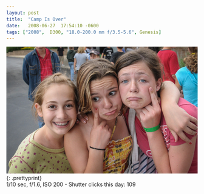 ```yaml
---
layout: post
title:  "Camp Is Over"
date:   2008-06-27  17:54:10 -0600
tags: ["2008",  D300, "18.0-200.0 mm f/3.5-5.6", Genesis]
---
```

![:title](/images/2008/2008_0627_DSC_7615.jpg)
{: .prettyprint}  
1/10 sec, f/1.6, ISO 200 - Shutter clicks this day: 109